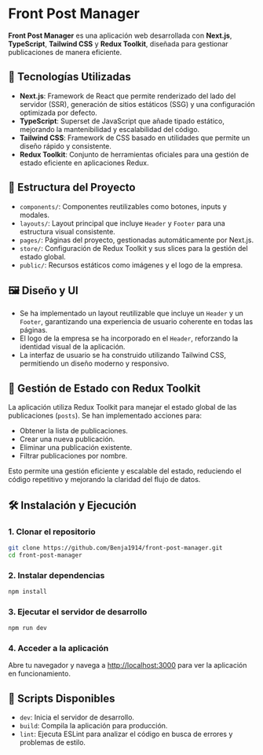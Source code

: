 # Front Post Manager

**Front Post Manager** es una aplicación web desarrollada con **Next.js**, **TypeScript**, **Tailwind CSS** y **Redux Toolkit**, diseñada para gestionar publicaciones de manera eficiente.

## 🚀 Tecnologías Utilizadas

- **Next.js**: Framework de React que permite renderizado del lado del servidor (SSR), generación de sitios estáticos (SSG) y una configuración optimizada por defecto.
- **TypeScript**: Superset de JavaScript que añade tipado estático, mejorando la mantenibilidad y escalabilidad del código.
- **Tailwind CSS**: Framework de CSS basado en utilidades que permite un diseño rápido y consistente.
- **Redux Toolkit**: Conjunto de herramientas oficiales para una gestión de estado eficiente en aplicaciones Redux.

## 📁 Estructura del Proyecto

- `components/`: Componentes reutilizables como botones, inputs y modales.
- `layouts/`: Layout principal que incluye `Header` y `Footer` para una estructura visual consistente.
- `pages/`: Páginas del proyecto, gestionadas automáticamente por Next.js.
- `store/`: Configuración de Redux Toolkit y sus slices para la gestión del estado global.
- `public/`: Recursos estáticos como imágenes y el logo de la empresa.

## 🖼️ Diseño y UI

- Se ha implementado un layout reutilizable que incluye un `Header` y un `Footer`, garantizando una experiencia de usuario coherente en todas las páginas.
- El logo de la empresa se ha incorporado en el `Header`, reforzando la identidad visual de la aplicación.
- La interfaz de usuario se ha construido utilizando Tailwind CSS, permitiendo un diseño moderno y responsivo.

## 🧠 Gestión de Estado con Redux Toolkit

La aplicación utiliza Redux Toolkit para manejar el estado global de las publicaciones (`posts`). Se han implementado acciones para:

- Obtener la lista de publicaciones.
- Crear una nueva publicación.
- Eliminar una publicación existente.
- Filtrar publicaciones por nombre.

Esto permite una gestión eficiente y escalable del estado, reduciendo el código repetitivo y mejorando la claridad del flujo de datos.

## 🛠️ Instalación y Ejecución

### 1. Clonar el repositorio

```bash
git clone https://github.com/Benja1914/front-post-manager.git
cd front-post-manager
```

### 2. Instalar dependencias

```bash
npm install
```

### 3. Ejecutar el servidor de desarrollo

```bash
npm run dev
```

### 4. Acceder a la aplicación

Abre tu navegador y navega a [http://localhost:3000](http://localhost:3000) para ver la aplicación en funcionamiento.

## 📌 Scripts Disponibles

- `dev`: Inicia el servidor de desarrollo.
- `build`: Compila la aplicación para producción.
- `lint`: Ejecuta ESLint para analizar el código en busca de errores y problemas de estilo.